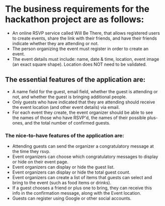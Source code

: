 # The business requirements for the hackathon project are as follows:

- An online RSVP service called Will Be There, that allows registered users to create events, share the link with their friends, and have their friends indicate whether they are attending or not.
- The person organizing the event must register in order to create an event.
- The event details must include: name, date & time, location, event image (an exact square shape). Location does NOT need to be validated.

## The essential features of the application are:

- A name field for the guest, email field, whether the guest is attending or not, and whether the guest is bringing additional people.
- Only guests who have indicated that they are attending should receive the event location (and other event details) via email.
- For each event they create, the event organizer should be able to see the names of those who have RSVP'd, the names of their possible plus-ones, and the total number of confirmed guests.

### The nice-to-have features of the application are:

- Attending guests can send the organizer a congratulatory message at the time they rsvp.
- Event organizers can choose which congratulatory messages to display or hide on their event page.
- Event organizers can display or hide the guest list.
- Event organizers can display or hide the total guest count.
- Event organizers can create a list of items that guests can select and bring to the event (such as food items or drinks).
- If a guest chooses a friend or plus one to bring, they can receive this info in the confirmation message, along with the Event location.
- Guests can register using Google or other social accounts.
